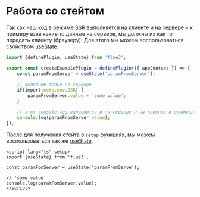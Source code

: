 # Работа со стейтом

Так как наш код в режиме SSR выполняется на клиенте и на сервере и к примеру взяв какие то данные на сервере, мы должны их как то передать клиенту (браузеру). Для этого мы можем воспользоваться свойством [useState](/api/composables#usestate).

```typescript
import {definePlugin, useState} from 'flue3';

export const createExamplePlugin = definePlugin(({ appContext }) => {
    const paramFromServer = useState('paramFromServer');
    
    // выполним тольо на сервере
    if(import.meta.env.SSR) {
        paramFromServer.value = 'some value';
    }

    // этот console.log выполнится и на сервере и на клиенте и отобразит 'some value'
    console.log(paramFromServer.value);
});
```

После для получения стейта в `setup` функциях, мы можем воспользоваться так же [useState](/api/composables#usestate).

```vue
<script lang="ts" setup>
import {useState} from 'flue3';

const paramFomServer = useState('paramFromServe');

// 'some value'
console.log(paramFomServer.value);
</script>
```
